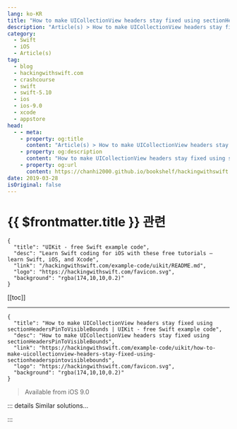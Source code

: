 ```yaml
---
lang: ko-KR
title: "How to make UICollectionView headers stay fixed using sectionHeadersPinToVisibleBounds"
description: "Article(s) > How to make UICollectionView headers stay fixed using sectionHeadersPinToVisibleBounds"
category:
  - Swift
  - iOS
  - Article(s)
tag: 
  - blog
  - hackingwithswift.com
  - crashcourse
  - swift
  - swift-5.10
  - ios
  - ios-9.0
  - xcode
  - appstore
head:
  - - meta:
    - property: og:title
      content: "Article(s) > How to make UICollectionView headers stay fixed using sectionHeadersPinToVisibleBounds"
    - property: og:description
      content: "How to make UICollectionView headers stay fixed using sectionHeadersPinToVisibleBounds"
    - property: og:url
      content: https://chanhi2000.github.io/bookshelf/hackingwithswift.com/example-code/uikit/how-to-make-uicollectionview-headers-stay-fixed-using-sectionheaderspintovisiblebounds.html
date: 2019-03-28
isOriginal: false
---
```


# {{ $frontmatter.title }} 관련

```component VPCard
{
  "title": "UIKit - free Swift example code",
  "desc": "Learn Swift coding for iOS with these free tutorials – learn Swift, iOS, and Xcode",
  "link": "/hackingwithswift.com/example-code/uikit/README.md",
  "logo": "https://hackingwithswift.com/favicon.svg",
  "background": "rgba(174,10,10,0.2)"
}
```

[[toc]]

---

```component VPCard
{
  "title": "How to make UICollectionView headers stay fixed using sectionHeadersPinToVisibleBounds | UIKit - free Swift example code",
  "desc": "How to make UICollectionView headers stay fixed using sectionHeadersPinToVisibleBounds",
  "link": "https://hackingwithswift.com/example-code/uikit/how-to-make-uicollectionview-headers-stay-fixed-using-sectionheaderspintovisiblebounds",
  "logo": "https://hackingwithswift.com/favicon.svg",
  "background": "rgba(174,10,10,0.2)"
}
```

> Available from iOS 9.0

<!-- TODO: 작성 -->

<!--
Since the earliest days of iOS, `UITableView` has had fixed headers: as you scrolled within a table section the header stayed still, only moving off when another section reached the top.

This same functionality was added for `UICollectionView` in iOS 9.0, although it’s not enabled by default and only available with `UICollectionViewFlowLayout`.

To use it yourself, first make sure your collection view’s `collectionViewLayout` property is an instance of `UICollectionViewFlowLayout`, then set that flow layout’s `sectionHeadersPinToVisibleBounds` property to true. For example, you might write this:

```swift
if let layout = collectionView.collectionViewLayout as? UICollectionViewFlowLayout {
    layout.sectionHeadersPinToVisibleBounds = true
}
```

There’s a similar property to make footers behave the same way: `sectionFootersPinToVisibleBounds`.

-->

::: details Similar solutions…

<!--
/quick-start/swiftui/how-to-make-a-fixed-size-spacer">How to make a fixed size Spacer 
/quick-start/swiftui/how-to-position-views-in-a-fixed-grid">How to position views in a fixed grid 
/example-code/uikit/how-to-register-a-cell-for-uicollectionview-reuse">How to register a cell for UICollectionView reuse 
/quick-start/swiftui/swiftui-tips-and-tricks">SwiftUI tips and tricks 
/quick-start/swiftui/how-to-create-multi-column-lists-using-table">How to create multi-column lists using Table</a>
-->

:::

